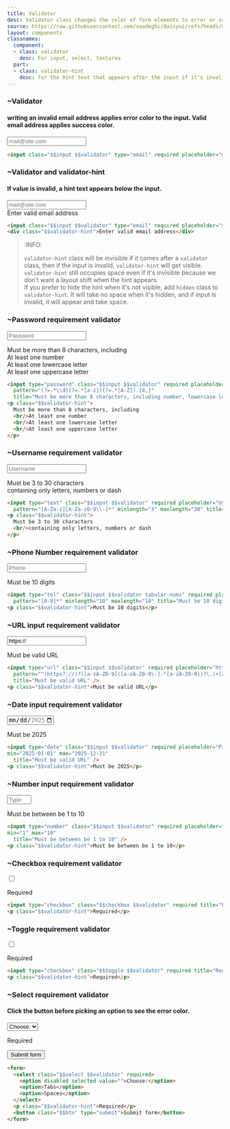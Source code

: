 ```yaml
---
title: Validator
desc: Validator class changes the color of form elements to error or success based on input's validation rules.
source: https://raw.githubusercontent.com/saadeghi/daisyui/refs/heads/master/packages/daisyui/src/components/validator.css
layout: components
classnames:
  component:
  - class: validator
    desc: For input, select, textarea
  part:
  - class: validator-hint
    desc: for the hint text that appears after the input if it's invalid
---
```


<script>
  import Component from "$components/Component.svelte"
  import Translate from "$components/Translate.svelte"
</script>

### ~Validator
#### writing an invalid email address applies error color to the input. Valid email address applies success color.

<form class="w-full max-w-xs">
  <input class="input validator" type="email" required placeholder="mail@site.com" autocomplete="false" />
</form>


```html
<input class="$$input $$validator" type="email" required placeholder="mail@site.com" />
```

### ~Validator and validator-hint
#### If value is invalid, a hint text appears below the input.

<form class="w-full max-w-xs">
  <input class="input validator" type="email" required placeholder="mail@site.com" autocomplete="false" />
  <div class="validator-hint">Enter valid email address</div>
</form>


```html
<input class="$$input $$validator" type="email" required placeholder="mail@site.com" />
<div class="$$validator-hint">Enter valid email address</div>
```

> :INFO:
>
> `validator-hint` class will be invisible if it comes after a `validator` class, then if the input is invalid, `validator-hint` will get visible.  
> `validator-hint` still occupies space even if it's invisible because we don't want a layout shift when the hint appears.  
> If you prefer to hide the hint when it's not visible, add `hidden` class to `validator-hint`. It will take no space when it's hidden, and if input is invalid, it will appear and take space.


### ~Password requirement validator

<form class="w-full max-w-xs">
  <input type="password" class="input validator" required placeholder="Password" minlength="8" pattern="(?=.*\d)(?=.*[a-z])(?=.*[A-Z]).&#123;8,}" title="Must be more than 8 characters, including number, lowercase letter, uppercase letter" />
  <p class="validator-hint">
    Must be more than 8 characters, including
    <br/>At least one number
    <br/>At least one lowercase letter
    <br/>At least one uppercase letter
  </p>
</form>


```html
<input type="password" class="$$input $$validator" required placeholder="Password" minlength="8" 
  pattern="(?=.*\\d)(?=.*[a-z])(?=.*[A-Z]).{8,}" 
  title="Must be more than 8 characters, including number, lowercase letter, uppercase letter" />
<p class="$$validator-hint">
  Must be more than 8 characters, including
  <br/>At least one number
  <br/>At least one lowercase letter
  <br/>At least one uppercase letter
</p>
```

### ~Username requirement validator
<form class="w-full max-w-xs">
  <input type="text" class="input validator" required placeholder="Username" pattern="[A-Za-z][A-Za-z0-9\-]*" minlength="3" maxlength="30" title="Only letters, numbers or dash" />
  <p class="validator-hint">
    Must be 3 to 30 characters
    <br/>containing only letters, numbers or dash
  </p>
</form>

```html
<input type="text" class="$$input $$validator" required placeholder="Username" 
  pattern="[A-Za-z][A-Za-z0-9\\-]*" minlength="3" maxlength="30" title="Only letters, numbers or dash" />
<p class="$$validator-hint">
  Must be 3 to 30 characters
  <br/>containing only letters, numbers or dash
</p>
```

### ~Phone Number requirement validator
<form class="w-full max-w-xs">
  <input type="tel" class="input validator tabular-nums" required placeholder="Phone" pattern="[0-9]*" minlength="10" maxlength="10" title="Must be 10 digits" />
  <p class="validator-hint">Must be 10 digits</p>
</form>

```html
<input type="tel" class="$$input $$validator tabular-nums" required placeholder="Phone" 
  pattern="[0-9]*" minlength="10" maxlength="10" title="Must be 10 digits" />
<p class="$$validator-hint">Must be 10 digits</p>
```

### ~URL input requirement validator
<form class="w-full max-w-xs">
  <input type="url" class="input validator" required placeholder="https://" value="https://" pattern="^(https?://)?([a-zA-Z0-9]([a-zA-Z0-9\-].*[a-zA-Z0-9])?\.)+[a-zA-Z].*$" title="Must be valid URL" />
  <p class="validator-hint">Must be valid URL</p>
</form>

```html
<input type="url" class="$$input $$validator" required placeholder="https://" value="https://"
  pattern="^(https?://)?([a-zA-Z0-9]([a-zA-Z0-9\-].*[a-zA-Z0-9])?\.)+[a-zA-Z].*$" 
  title="Must be valid URL" />
<p class="$$validator-hint">Must be valid URL</p>
```

### ~Date input requirement validator
<form class="w-full max-w-xs">
  <input type="date" class="input validator" required placeholder="Pick a date in 2025" 
  min="2025-01-01" max="2025-12-31" title="Must be valid URL" />
  <p class="validator-hint">Must be 2025</p>
</form>

```html
<input type="date" class="$$input $$validator" required placeholder="Pick a date in 2025" 
min="2025-01-01" max="2025-12-31"
  title="Must be valid URL" />
<p class="$$validator-hint">Must be 2025</p>
```

### ~Number input requirement validator
<form class="w-full max-w-xs">
  <input type="number" class="input validator" required placeholder="Type a number between 1 to 10" 
  min="1" max="10" title="Must be between be 1 to 10" />
  <p class="validator-hint">Must be between be 1 to 10</p>
</form>

```html
<input type="number" class="$$input $$validator" required placeholder="Type a number between 1 to 10" 
min="1" max="10"
  title="Must be between be 1 to 10" />
<p class="$$validator-hint">Must be between be 1 to 10</p>
```

### ~Checkbox requirement validator
<form>
  <input type="checkbox" class="checkbox validator" required title="Required" />
  <p class="validator-hint">Required</p>
</form>

```html
<input type="checkbox" class="$$checkbox $$validator" required title="Required" />
<p class="$$validator-hint">Required</p>
```

### ~Toggle requirement validator
<form>
  <input type="checkbox" class="toggle validator" required title="Required" />
  <p class="validator-hint">Required</p>
</form>

```html
<input type="checkbox" class="$$toggle $$validator" required title="Required" />
<p class="$$validator-hint">Required</p>
```

### ~Select requirement validator
#### Click the button before picking an option to see the error color.
<form class="w-full max-w-xs">
  <select class="select validator" required>
    <option disabled selected value="">Choose:</option>
    <option>Tabs</option>
    <option>Spaces</option>
  </select>
  <p class="validator-hint">Required</p>
  <button class="btn" type="submit">Submit form</button>
</form>

```html
<form>
  <select class="$$select $$validator" required>
    <option disabled selected value="">Choose:</option>
    <option>Tabs</option>
    <option>Spaces</option>
  </select>
  <p class="$$validator-hint">Required</p>
  <button class="$$btn" type="submit">Submit form</button>
</form>
```
